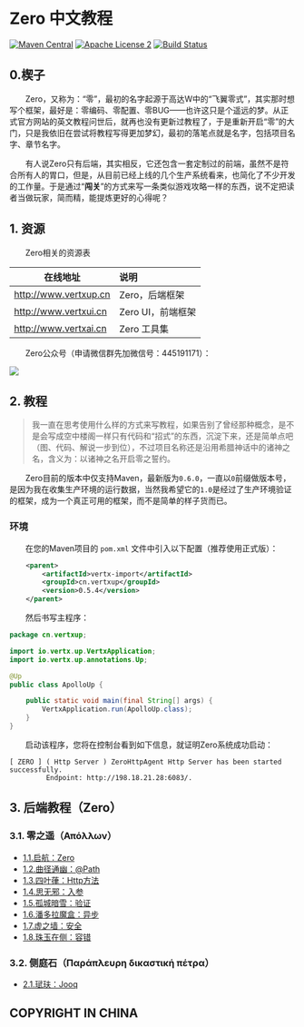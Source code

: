 # Zero 中文教程
[![Maven Central](https://maven-badges.herokuapp.com/maven-central/cn.vertxup/vertx-zero/badge.svg?style=plastic)](https://maven-badges.herokuapp.com/maven-central/cn.vertxup/vertx-zero/)  [![Apache License 2](https://img.shields.io/badge/license-ASF2-blue.svg)](https://www.apache.org/licenses/LICENSE-2.0.txt)  [![Build Status](https://travis-ci.org/silentbalanceyh/vertx-zero.svg?branch=master)](https://travis-ci.org/silentbalanceyh/vertx-zero) 
## 0.楔子

　　Zero，又称为：“零”，最初的名字起源于高达W中的“飞翼零式”，其实那时想写个框架，最好是：零编码、零配置、零BUG——也许这只是个遥远的梦。从正式官方网站的英文教程问世后，就再也没有更新过教程了，于是重新开启“零”的大门，只是我依旧在尝试将教程写得更加梦幻，最初的落笔点就是名字，包括项目名字、章节名字。

　　有人说Zero只有后端，其实相反，它还包含一套定制过的前端，虽然不是符合所有人的胃口，但是，从目前已经上线的几个生产系统看来，也简化了不少开发的工作量。于是通过“**闯关**”的方式来写一条类似游戏攻略一样的东西，说不定把读者当做玩家，简而精，能提炼更好的心得呢？

## 1. 资源

　　Zero相关的资源表

| 在线地址 | 说明 |
|---|:---|
| <http://www.vertxup.cn> | Zero，后端框架 |
| <http://www.vertxui.cn> | Zero UI，前端框架 |
| <http://www.vertxai.cn> | Zero 工具集 |

　　Zero公众号（申请微信群先加微信号：445191171）：

![](./_image/2020-03-07/2020-03-07-13-24-07.jpg)

## 2. 教程

>  我一直在思考使用什么样的方式来写教程，如果告别了曾经那种概念，是不是会写成空中楼阁一样只有代码和“招式”的东西，沉淀下来，还是简单点吧（图、代码、解说一步到位），不过项目名称还是沿用希腊神话中的诸神之名，含义为：以诸神之名开启零之誓约。

　　Zero目前的版本中仅支持Maven，最新版为`0.6.0`，一直以`0`前缀做版本号，是因为我在收集生产环境的运行数据，当然我希望它的`1.0`是经过了生产环境验证的框架，成为一个真正可用的框架，而不是简单的样子货而已。


### 环境

　　在您的Maven项目的 `pom.xml` 文件中引入以下配置（推荐使用正式版）：

```xml
    <parent>
        <artifactId>vertx-import</artifactId>
        <groupId>cn.vertxup</groupId>
        <version>0.5.4</version>
    </parent>
```

　　然后书写主程序：

```java
package cn.vertxup;

import io.vertx.up.VertxApplication;
import io.vertx.up.annotations.Up;

@Up
public class ApolloUp {

    public static void main(final String[] args) {
        VertxApplication.run(ApolloUp.class);
    }
}
```

　　启动该程序，您将在控制台看到如下信息，就证明Zero系统成功启动：

```shell
[ ZERO ] ( Http Server ) ZeroHttpAgent Http Server has been started successfully. 
         Endpoint: http://198.18.21.28:6083/.
```

## 3. 后端教程（Zero）

### 3.1. 零之遥（Απόλλων）

* [1.1.启航：Zero](document/apollo/001.apollo.first.md)
* [1.2.曲径通幽：@Path](document/apollo/002.apollo.uri.md)
* [1.3.四叶葎：Http方法](document/apollo/003.apollo.method.md)
* [1.4.思无邪：入参](document/apollo/004.apollo.param.md)
* [1.5.孤城暗雪：验证](document/apollo/005.apollo.validation.md)
* [1.6.潘多拉魔盒：异步](document/apollo/006.apollo.async.md)
* [1.7.虚之墙：安全](document/apollo/007.apollo.security.md)
* [1.8.珠玉在侧：容错](document/apollo/008.apollo.error.md)

### 3.2. 侧庭石（Παράπλευρη δικαστική πέτρα）

* [2.1.珷玞：Jooq](document/athena/001.athena.jooq.md)

## COPYRIGHT IN CHINA




